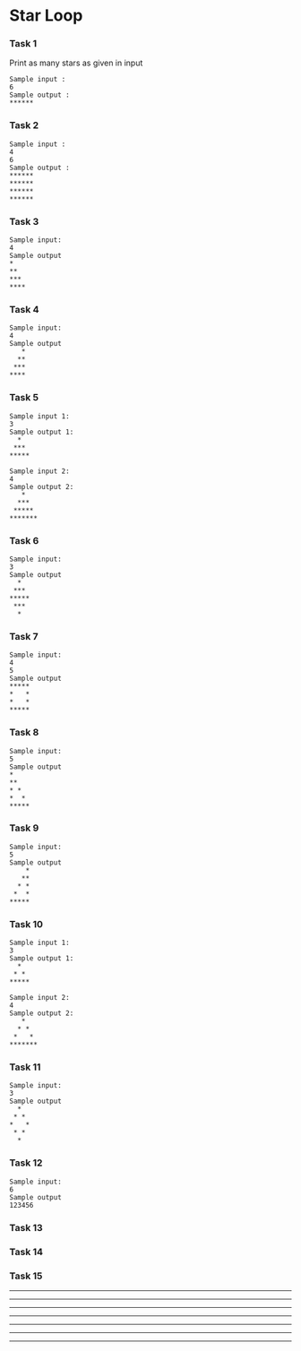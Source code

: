 # Star Loop

### Task 1

Print as many stars as given in input&#x20;

```
Sample input : 
6 
Sample output : 
******
```

### Task 2

```
Sample input : 
4 
6 
Sample output : 
******
******
******
******
```

### Task 3&#x20;

```
Sample input:
4
Sample output
*
**
***
****
```

### Task 4

```
Sample input:
4
Sample output
   *
  **
 ***
****
```

### Task 5

```
Sample input 1:
3
Sample output 1:
  *
 ***
*****

Sample input 2:
4
Sample output 2:
   *
  ***
 *****
*******
```

### Task 6

```
Sample input:
3
Sample output
  *
 ***
*****
 ***
  *
```

### Task 7

```
Sample input:
4
5
Sample output
*****
*   *
*   *
*****
```

### Task 8

```
Sample input:
5
Sample output
*
**
* *
*  *
*****
```

### Task 9

```
Sample input:
5
Sample output
    *
   **
  * *
 *  *
*****
```

### Task 10

```
Sample input 1:
3
Sample output 1:
  *
 * *
*****

Sample input 2:
4
Sample output 2:
   *
  * *
 *   *
*******

```

### Task 11

```
Sample input:
3
Sample output
  *
 * *
*   *
 * *
  *
```

### Task 12

```
Sample input:
6
Sample output
123456
```

### Task 13

### Task 14

### Task 15

***

***

***

***

***

***



***
